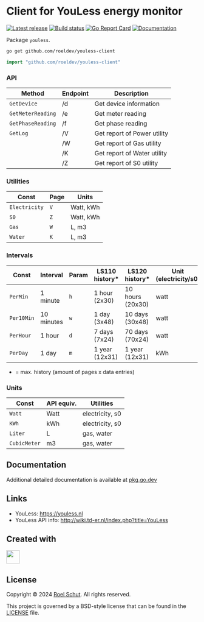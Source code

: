Client for YouLess energy monitor
=================================
[![Latest release][latest-release-img]][latest-release-url]
[![Build status][build-status-img]][build-status-url]
[![Go Report Card][report-img]][report-url]
[![Documentation][doc-img]][doc-url]

[latest-release-img]: https://img.shields.io/github/release/roeldev/youless-client.svg?label=latest

[latest-release-url]: https://github.com/roeldev/youless-client/releases

[build-status-img]: https://github.com/roeldev/youless-client/actions/workflows/test.yml/badge.svg

[build-status-url]: https://github.com/roeldev/youless-client/actions/workflows/test.yml

[report-img]: https://goreportcard.com/badge/github.com/roeldev/youless-client

[report-url]: https://goreportcard.com/report/github.com/roeldev/youless-client

[doc-img]: https://godoc.org/github.com/roeldev/youless-client?status.svg

[doc-url]: https://pkg.go.dev/github.com/roeldev/youless-client


Package `youless`.

```sh
go get github.com/roeldev/youless-client
```

```go
import "github.com/roeldev/youless-client"
```

### API

| Method            | Endpoint | Description                 |
|-------------------|----------|-----------------------------|
| `GetDevice`       | /d       | Get device information      |
| `GetMeterReading` | /e       | Get meter reading           |
| `GetPhaseReading` | /f       | Get phase reading           |
| `GetLog`          | /V       | Get report of Power utility |
|                   | /W       | Get report of Gas utility   |
|                   | /K       | Get report of Water utility |
|                   | /Z       | Get report of S0 utility    |

### Utilities

| Const         | Page | Units     |
|---------------|------|-----------|
| `Electricity` | `V`  | Watt, kWh |
| `S0`          | `Z`  | Watt, kWh |
| `Gas`         | `W`  | L, m3     |
| `Water`       | `K`  | L, m3     |

### Intervals

| Const      | Interval   | Param | LS110 history* | LS120 history*   | Unit (electricity/s0) | Unit (gas/water) |
|------------|------------|-------|----------------|------------------|-----------------------|------------------|
| `PerMin`   | 1 minute   | `h`   | 1 hour (2x30)  | 10 hours (20x30) | watt                  | n/a              |
| `Per10Min` | 10 minutes | `w`   | 1 day (3x48)   | 10 days (30x48)  | watt                  | liter            |
| `PerHour`  | 1 hour     | `d`   | 7 days (7x24)  | 70 days (70x24)  | watt                  | liter            |
| `PerDay`   | 1 day      | `m`   | 1 year (12x31) | 1 year (12x31)   | kWh                   | m3 (cubic meter) |

* = max. history (amount of pages x data entries)

### Units

| Const        | API equiv. | Utilities       |
|--------------|------------|-----------------|
| `Watt`       | Watt       | electricity, s0 |
| `KWh`        | kWh        | electricity, s0 |
| `Liter`      | L          | gas, water      |
| `CubicMeter` | m3         | gas, water      |

## Documentation

Additional detailed documentation is available at [pkg.go.dev][doc-url]

## Links

- YouLess: https://youless.nl
- YouLess API info: http://wiki.td-er.nl/index.php?title=YouLess

## Created with

<a href="https://www.jetbrains.com/?from=roeldev" target="_blank"><img src="https://resources.jetbrains.com/storage/products/company/brand/logos/GoLand_icon.png" width="35" /></a>

## License

Copyright © 2024 [Roel Schut](https://roelschut.nl). All rights reserved.

This project is governed by a BSD-style license that can be found in the [LICENSE](LICENSE) file.

